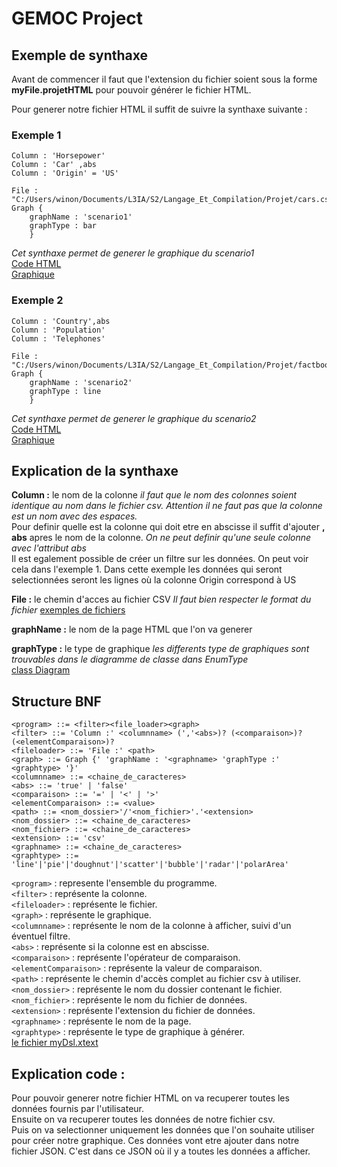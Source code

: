 # GEMOC Project

## Exemple de synthaxe

Avant de commencer il faut que l'extension du fichier soient sous la forme **myFile.projetHTML** pour pouvoir générer le fichier HTML.

Pour generer notre fichier HTML il suffit de suivre la synthaxe suivante :



### Exemple 1
```
Column : 'Horsepower'
Column : 'Car' ,abs
Column : 'Origin' = 'US'

File : "C:/Users/winon/Documents/L3IA/S2/Langage_Et_Compilation/Projet/cars.csv"
Graph {
	graphName : 'scenario1'
	graphType : bar
	}
  ```
*Cet synthaxe permet de generer le graphique du scenario1*  
[Code HTML](scenario1.html)  
[Graphique](pictures/scenario1.png)
### Exemple 2
```
Column : 'Country',abs
Column : 'Population'
Column : 'Telephones'

File : "C:/Users/winon/Documents/L3IA/S2/Langage_Et_Compilation/Projet/factbook.csv"
Graph {
	graphName : 'scenario2'
	graphType : line
	}
```
*Cet synthaxe permet de generer le graphique du scenario2*  
[Code HTML](scenario2.html)  
[Graphique](pictures/scenario2.png)

## Explication de la synthaxe

**Column :** le nom de la colonne *il faut que le nom des colonnes soient identique au nom dans le fichier csv. Attention il ne faut pas que la colonne est un nom avec des espaces.*  
Pour definir quelle est la colonne qui doit etre en abscisse il suffit d'ajouter **, abs** apres le nom de la colonne. *On ne peut definir qu'une seule colonne avec l'attribut abs*  
Il est egalement possible de créer un filtre sur les données. On peut voir cela dans l'exemple 1. Dans cette exemple les données qui seront selectionnées seront les lignes où la colonne Origin correspond à US

**File :** le chemin d'acces au fichier CSV *Il faut bien respecter le format du fichier*
[exemples de fichiers](files/)

**graphName :** le nom de la page HTML que l'on va generer

**graphType :** le type de graphique *les differents type de graphiques sont trouvables dans le diagramme de classe dans EnumType*  
[class Diagram](pictures/classDiag.png)

## Structure BNF
```
<program> ::= <filter><file_loader><graph>
<filter> ::= 'Column :' <columnname> (','<abs>)? (<comparaison>)? (<elementComparaison>)?
<fileloader> ::= 'File :' <path>
<graph> ::= Graph {' 'graphName : '<graphname> 'graphType :' <graphtype> '}'
<columnname> ::= <chaine_de_caracteres>
<abs> ::= 'true' | 'false'
<comparaison> ::= '=' | '<' | '>'
<elementComparaison> ::= <value>
<path> ::= <nom_dossier>'/'<nom_fichier>'.'<extension>
<nom_dossier> ::= <chaine_de_caracteres>
<nom_fichier> ::= <chaine_de_caracteres>
<extension> ::= 'csv'
<graphname> ::= <chaine_de_caracteres>
<graphtype> ::= 'line'|'pie'|'doughnut'|'scatter'|'bubble'|'radar'|'polarArea'
```
`<program>` : represente l'ensemble du programme.  
`<filter>` : représente la colonne.  
`<fileloader>` : représente le fichier.  
`<graph>` : représente le graphique.  
`<columnname>` : représente le nom de la colonne à afficher, suivi d'un éventuel filtre.  
`<abs>` : représente si la colonne est en abscisse.  
`<comparaison>` : représente l'opérateur de comparaison.  
`<elementComparaison>` : représente la valeur de comparaison.  
`<path>` : représente le chemin d'accès complet au fichier csv à utiliser.  
`<nom_dossier>` : représente le nom du dossier contenant le fichier.  
`<nom_fichier>` : représente le nom du fichier de données.  
`<extension>` : représente l'extension du fichier de données.  
`<graphname>` : représente le nom de la page.  
`<graphtype>` : représente le type de graphique à générer.  
[le fichier myDsl.xtext](l3IAProjectHTML/src/l3IAProjectHTML/MyDsl.xtext)

## Explication code :

Pour pouvoir generer notre fichier HTML on va recuperer toutes les données fournis par l'utilisateur.  
Ensuite on va recuperer toutes les données de notre fichier csv.  
Puis on va selectionner uniquement les données que l'on souhaite utiliser pour créer notre graphique. Ces données vont etre ajouter dans notre fichier JSON. C'est dans ce JSON où il y a toutes les données a afficher.

